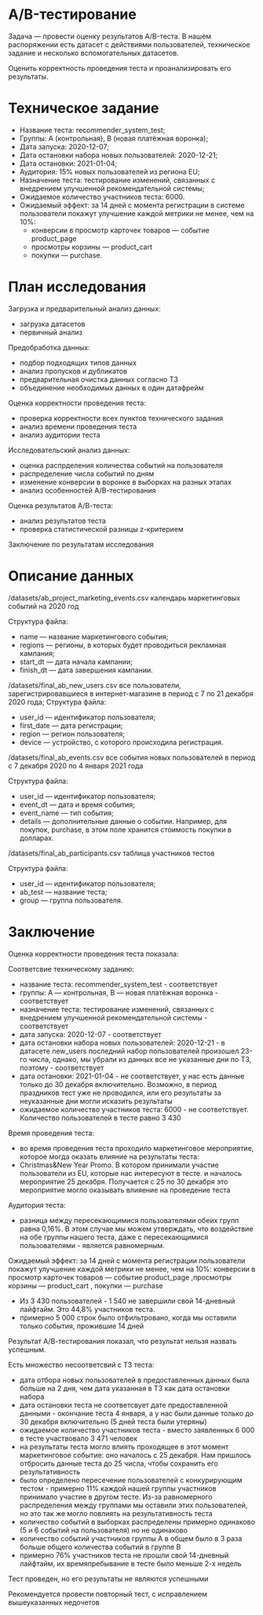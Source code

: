 # А/B-тестирование

Задача — провести оценку результатов A/B-теста. В нашем распоряжении есть датасет с действиями пользователей, техническое задание и несколько вспомогательных датасетов.

Оценить корректность проведения теста и проанализировать его результаты.

# Техническое задание

- Название теста: recommender_system_test;
- Группы: А (контрольная), B (новая платёжная воронка);
- Дата запуска: 2020-12-07;
- Дата остановки набора новых пользователей: 2020-12-21;
- Дата остановки: 2021-01-04;
- Аудитория: 15% новых пользователей из региона EU;
- Назначение теста: тестирование изменений, связанных с внедрением улучшенной рекомендательной системы;
- Ожидаемое количество участников теста: 6000.
- Ожидаемый эффект: за 14 дней с момента регистрации в системе пользователи покажут улучшение каждой метрики не менее, чем на 10%:
  - конверсии в просмотр карточек товаров — событие product_page
  - просмотры корзины — product_cart
  - покупки — purchase.

# План исследования

Загрузка и предварительный анализ данных:
   - загрузка датасетов
   - первичный анализ
   
Предобработка данных:
   - подбор подходящих типов данных
   - анализ пропусков и дубликатов
   - предварительная очистка данных согласно ТЗ
   - объединение необходимых данных в один датафрейм
   
Оценка корректности проведения теста:
   - проверка корректности всех пунктов технического задания
   - анализ времени проведения теста
   - анализ аудитории теста
   
Исследовательский анализ данных:
   - оценка распрделения количества событий на пользователя
   - распределение числа событий по дням
   - изменение конверсии в воронке в выборках на разных этапах
   - анализ особенностей А/В-тестирования
   
Оценка результатов А/В-теста:
   - анализ результатов теста
   - проверка статистической разницы z-критерием
   
Заключение по результатам исследования

# Описание данных

/datasets/ab_project_marketing_events.csv  календарь маркетинговых событий на 2020 год

Структура файла:
 - name — название маркетингового события;
 - regions — регионы, в которых будет проводиться рекламная кампания;
 - start_dt — дата начала кампании;
 - finish_dt — дата завершения кампании.
    
/datasets/final_ab_new_users.csv  все пользователи, зарегистрировавшиеся в интернет-магазине в период с 7 по 21 декабря 2020 
года;
Структура файла:
  - user_id — идентификатор пользователя;
  - first_date — дата регистрации;
  - region — регион пользователя;
  - device — устройство, с которого происходила регистрация.
    
/datasets/final_ab_events.csv  все события новых пользователей в период с 7 декабря 2020 по 4 января 2021 года

Структура файла:
  - user_id — идентификатор пользователя;
  - event_dt — дата и время события;
  - event_name — тип события;
  - details — дополнительные данные о событии. Например, для покупок, purchase, в этом поле хранится стоимость покупки в долларах.
    
/datasets/final_ab_participants.csv  таблица участников тестов

Структура файла:
  - user_id — идентификатор пользователя;
  - ab_test — название теста;
  - group — группа пользователя.

# Заключение

Оценка корректности проведения теста показала:

Соответсвие техническому заданию:
- название теста: recommender_system_test - соответствует
- группы: А — контрольная, B — новая платёжная воронка - соответствует
- назначение теста: тестирование изменений, связанных с внедрением улучшенной рекомендательной системы - соответствует
- дата запуска: 2020-12-07 - соответствует
- дата остановки набора новых пользователей: 2020-12-21 - в датасете new_users последний набор пользователей произошел 23-го числа, однако, мы убрали из данных все не указанные дни по ТЗ, поэтому - соответствует
- дата остановки: 2021-01-04 - не соответствует, у нас есть данные только до 30 декабря включительно. Возможно, в период праздников тест уже не проводился, или его результаты за неуказанные дни могли исказить результаты
- ожидаемое количество участников теста: 6000 - не соответствует. Количество пользователей в тесте равно 3 430

Время проведения теста:
- во время проведения теста проходило маркетинговое мероприятие, которое могда оказать влияние на результаты теста:
- Christmas&New Year Promo. В котором принимали участие пользователи из EU, которые нас интересуют в тесте. и началось мероприятие 25 декабря. Получается с 25 по 30 декабря это мероприятие могло оказывать влияение на проведение теста

Аудитория теста:
- разница между пересекающимися пользователями обеих групп равна 0,16%. В этом случае мы можем утверждать, что воздействие на обе группы нашего теста, даже с пересекающимися пользователями - является равномерным. 

Ожидаемый эффект: за 14 дней с момента регистрации пользователи покажут улучшение каждой метрики не менее, чем на 10%:
конверсии в просмотр карточек товаров — событие product_page ,просмотры корзины — product_cart , покупки — purchase
- Из 3 430 пользователей - 1 540 не завершили свой 14-дневный лайфтайм. Это 44,8% участников теста. 
- примерно 5 000 строк было отфильтровано, когда мы оставили только события, прожившие 14 дней

Результат А/В-тестирования показал, что результат нельзя назвать успешным.

Есть множество несоответсвий с ТЗ теста:

 - дата отбора новых пользователей в предоставленных данных была больше на 2 дня, чем дата указанная в ТЗ как дата остановки набора
 - дата остановки теста не соответсвует дате предоставленной данными - окончание теста 4 января, а у нас были данные только до 30 декабря включительно (5 дней теста были утеряны)
 - ожидаемое количество участников теста - вместо заявленных 6 000 в тесте участвовало 3 471 человек
 - на результаты теста могло влиять проходящее в этот момент маркетинговое событие: оно началось с 25 декабря. Нам пришлось отбросить данные теста до 25 числа, чтобы сохранить его результативность
 - было определено пересечение пользователей с конкурирующим тестом - примерно 11% каждой нашей группы участников принимало участие в другом тесте. Из-за равномерного распределения между группами мы оставили этих пользователей, но это так же могло повлиять на результативность теста
 - количество событий в выборках распределены примерно одинаково (5 и 6 событий на пользователя) но не одинаково
 - количество событий участников группы А в общем было в 3 раза больше общего количества событий в группе В
 - примерно 76% участников теста не прошли свой 14-дневный лайфтайм, их времяпребывание в тесте было меньше 2-х недель

Тест проведен, но его результаты не являются успешными

Рекомендуется провести повторный тест, с исправлением вышеуказанных недочетов
